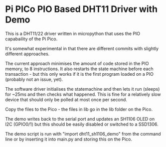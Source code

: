 # Pi PICo PIO Based DHT11 Driver with Demo

This is a DHT11/22 driver written in micropython that uses the PIO capabaility of the Pi Pico.

It's somewhat experimental in that there are different commits with slightly different approaches.

The current approach minimises the amount of code stored in the PIO memory, to 8 instructions.  It also
restarts the state machine before each transaction - but this only works if it is the first program
loaded on a PIO (probably not an issue, yet).

The software driver initialises the statemachine and then lets it run (sleeps) for ~25ms and then checks
what happened.  This is fine for a relatively slow device that should only be polled at most once per
second.

Copy the files to the Pico - the files in lib go in the lib folder on the Pico.

The demo writes back to the serial port and updates an SH1106 OLED on I2C (GPIO0/1) but this should be
easily disabled or switched to a SSD1306.

The demo script is run with "import dht11_sh1106_demo" from the command line or by inserting it into 
main.py and storing this on the Pico.